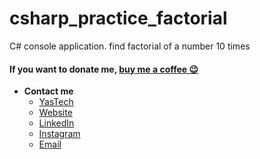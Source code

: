# csharp_practice_factorial
C# console application. find factorial of a number 10 times

#### If you want to donate me, [buy me a coffee 😉](https://coffeebede.ir/hossara)

- **Contact me**
  - [YasTech](https://github.com/YasTechOrg)
  - [Website](https://hossara.com)
  - [LinkedIn](https://linkedin.com/in/hossara)
  - [Instagram](https://instagram.com/hossara.dev)
  - [Email](mailto:hoseinaraghi84@gmail.com)
